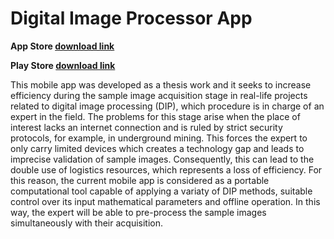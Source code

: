 # Digital Image Processor App

**App Store [download link](https://apps.apple.com/us/app/digital-image-processor/id1609248313?platform=iphone)**

**Play Store [download link](https://play.google.com/store/apps/details?id=com.utec.thesis.imageprocessor)**

This mobile app was developed as a thesis work and it seeks to increase efficiency during the sample image acquisition stage in real-life projects related to digital image processing (DIP), which procedure is in charge of an expert in the field. The problems for this stage arise when the place of interest lacks an internet connection and is ruled by strict security protocols, for example, in underground mining. This forces the expert to only carry limited devices which creates a technology gap and leads to imprecise validation of sample images. Consequently, this can lead to the double use of logistics resources, which represents a loss of efficiency. For this reason, the current mobile app is considered as a portable computational tool
capable of applying a variaty of DIP methods, suitable control over its input mathematical parameters and offline operation. In this way, the expert will be able to pre-process the sample images simultaneously with their acquisition.

